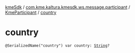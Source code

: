 [kmeSdk](../../index.md) / [com.kme.kaltura.kmesdk.ws.message.participant](../index.md) / [KmeParticipant](index.md) / [country](./country.md)

# country

`@SerializedName("country") var country: `[`String`](https://kotlinlang.org/api/latest/jvm/stdlib/kotlin/-string/index.html)`?`